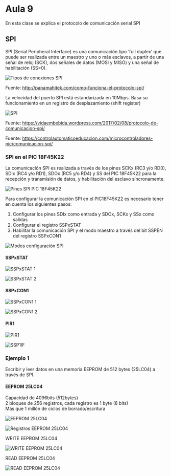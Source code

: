 <h1>Aula 9</h1>

En esta clase se explica el protocolo de comunicación serial SPI

<h2>SPI</h2>

SPI (Serial Peripheral Interface) es una comunicación tipo ‘full duplex’ que puede ser realizada entre un maestro y uno o más esclavos, a partir de una señal de reloj (SCK), dos señales de datos (MOSI y MISO) y una señal de habilitación (SS=0).

![Tipos de conexiones SPI](image.png)

Fuente: http://panamahitek.com/como-funciona-el-protocolo-spi/

 La velocidad del puerto SPI está estandarizada en 10Mbps. Basa su funcionamiento en un registro de desplazamiento (shift register)

![SPI](image-1.png)

Fuente: https://vidaembebida.wordpress.com/2017/02/08/protocolo-de-comunicacion-spi/

Fuente: https://controlautomaticoeducacion.com/microcontroladores-pic/comunicacion-spi/

<h3>SPI en el PIC 18F45K22</h3>

La comunicación SPI es realizada a través de los pines SCKx (RC3 y/o RD0), SDIx (RC4 y/o RD1), SDOx (RC5 y/o RD4) y SS del PIC 18F45K22 para la recepción y transmisión de datos, y habilitación del esclavo síncronamente.

![Pines SPI PIC 18F45K22](image-2.png)

Para configurar la comunicación SPI en el PIC18F45K22 es necesario tener en cuenta los siguientes pasos:

1. Configurar los pines SDIx como entrada y SDOx, SCKx y SSx como salidas
2. Configurar el registro SSPxSTAT 
3. Habilitar la comunicación SPI y el modo maestro a través del bit SSPEN del registro SSPxCON1

![Modos configuración SPI](image-3.png)

<h4>SSPxSTAT</h4>

![SSPxSTAT 1](image-4.png)

![SSPxSTAT 2](image-5.png)

<h4>SSPxCON1</h4>

![SSPxCON1 1](image-6.png)

![SSPxCON1 2](image-7.png)

<h4>PIR1</h4>

![PIR1](image-9.png)

![SSP1IF](image-10.png)

<h3>Ejemplo 1</h3>

Escribir y leer datos en una memoria EEPROM de 512 bytes (25LC04) a través de SPI.

<h4>EEPROM 25LC04</h4>

Capacidad de 4096bits (512bytes) <br>
2 bloques de 256 registros, cada registro es 1 byte (8 bits) <br>
Más que 1 millón de ciclos de borrado/escritura <br>

![EEPROM 25LC04](image-11.png)

![Registros EEPROM 25LC04](image-12.png)

WRITE EEPROM 25LC04

![WRITE EEPROM 25LC04](image-13.png)

READ EEPROM 25LC04

![READ EEPROM 25LC04](image-14.png)


